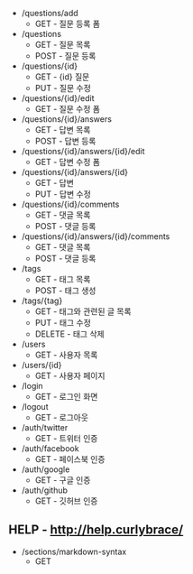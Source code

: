 * /questions/add
	* GET - 질문 등록 폼
* /questions
	* GET - 질문 목록
	* POST	 - 질문 등록
* /questions/{id}
	* GET - {id} 질문
	* PUT - 질문 수정
* /questions/{id}/edit 
	* GET - 질문 수정 폼
* /questions/{id}/answers
	* GET - 답변 목록
	* POST - 답변 등록
* /questions/{id}/answers/{id}/edit
	* GET - 답변 수정 폼
* /questions/{id}/answers/{id}
	* GET - 답변
	* PUT - 답변 수정
* /questions/{id}/comments
	* GET - 댓글 목록
	* POST - 댓글 등록
* /questions/{id}/answers/{id}/comments
	* GET - 댓글 목록
	* POST - 댓글 등록
* /tags
	* GET - 태그 목록
  * POST - 태그 생성
* /tags/{tag}
  * GET - 태그와 관련된 글 목록
  * PUT - 태그 수정
  * DELETE - 태그 삭제
* /users
	* GET - 사용자 목록
* /users/{id}
	* GET - 사용자 페이지
* /login
	* GET - 로그인 화면
* /logout
	* GET - 로그아웃
* /auth/twitter
	* GET - 트위터 인증
* /auth/facebook
	* GET - 페이스북 인증
* /auth/google
	* GET - 구글 인증
* /auth/github
	* GET - 깃허브 인증

## HELP - http://help.curlybrace/
* /sections/markdown-syntax
	* GET
